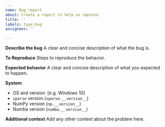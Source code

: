 ```yaml
---
name: Bug report
about: Create a report to help us improve
title: ''
labels: type:bug
assignees: ''

---
```


**Describe the bug**
A clear and concise description of what the bug is.

**To Reproduce**
Steps to reproduce the behavior.

**Expected behavior**
A clear and concise description of what you expected to happen.

**System**
 - OS and version: [e.g. Windows 10]
 - `sparse` version (`sparse.__version__`)
 - NumPy version (`np.__version__`)
 - Numba version (`numba.__version__`)

**Additional context**
Add any other context about the problem here.
